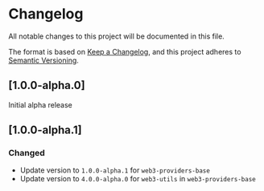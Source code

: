 # Changelog

All notable changes to this project will be documented in this file.

The format is based on [Keep a Changelog](https://keepachangelog.com/en/1.0.0/),
and this project adheres to [Semantic Versioning](https://semver.org/spec/v2.0.0.html).

<!-- EXAMPLE

## [1.0.0]

### Added

- I've added feature XY (#1000)

### Changed

- I've cleaned up XY (#1000)

### Deprecated

- I've deprecated XY (#1000)

### Removed

- I've removed XY (#1000)

### Fixed

- I've fixed XY (#1000)

### Security

- I've improved the security in XY (#1000)

-->

## [1.0.0-alpha.0]

Initial alpha release

## [1.0.0-alpha.1]

### Changed

-   Update version to `1.0.0-alpha.1` for `web3-providers-base`
-   Update version to `4.0.0-alpha.0` for `web3-utils` in `web3-providers-base`
